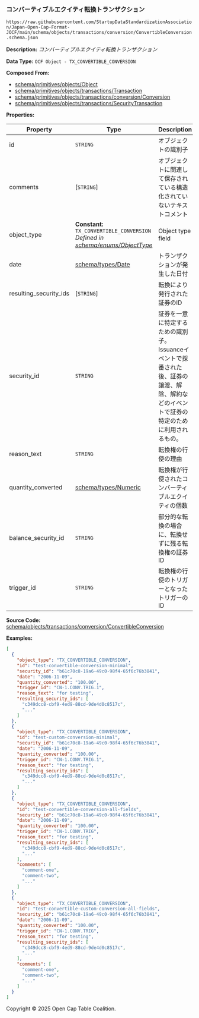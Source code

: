 ### コンバーティブルエクイティ転換トランザクション

`https://raw.githubusercontent.com/StartupDataStandardizationAssociation/Japan-Open-Cap-Format-JOCF/main/schema/objects/transactions/conversion/ConvertibleConversion.schema.json`

**Description:** _コンバーティブルエクイティ転換トランザクション_

**Data Type:** `OCF Object - TX_CONVERTIBLE_CONVERSION`

**Composed From:**

- [schema/primitives/objects/Object](../../../primitives/objects/Object.md)
- [schema/primitives/objects/transactions/Transaction](../../../primitives/objects/transactions/Transaction.md)
- [schema/primitives/objects/transactions/conversion/Conversion](../../../primitives/objects/transactions/conversion/Conversion.md)
- [schema/primitives/objects/transactions/SecurityTransaction](../../../primitives/objects/transactions/SecurityTransaction.md)

**Properties:**

| Property               | Type                                                                                                               | Description                                                               | Required   |
| ---------------------- | ------------------------------------------------------------------------------------------------------------------ | ------------------------------------------------------------------------- | ---------- |
| id                     | `STRING`                                                                                                           | オブジェクトの識別子                                                                | `REQUIRED` |
| comments               | [`STRING`]                                                                                                         | オブジェクトに関連して保存されている構造化されていないテキストコメント                                       | -          |
| object_type            | **Constant:** `TX_CONVERTIBLE_CONVERSION`</br>_Defined in [schema/enums/ObjectType](../../../enums/ObjectType.md)_ | Object type field                                                         | `REQUIRED` |
| date                   | [schema/types/Date](../../../types/Date.md)                                                                        | トランザクションが発生した日付                                                           | `REQUIRED` |
| resulting_security_ids | [`STRING`]                                                                                                         | 転換により発行された証券のID                                                           | `REQUIRED` |
| security_id            | `STRING`                                                                                                           | 証券を一意に特定するための識別子。Issuanceイベントで採番された後、証券の譲渡、解除、解約などのイベントで証券の特定のために利用されるもの。 | `REQUIRED` |
| reason_text            | `STRING`                                                                                                           | 転換権の行使の理由                                                                 | `REQUIRED` |
| quantity_converted     | [schema/types/Numeric](../../../types/Numeric.md)                                                                  | 転換権が行使されたコンバーティブルエクイティの個数                                                 | -          |
| balance_security_id    | `STRING`                                                                                                           | 部分的な転換の場合に、転換せずに残る転換権の証券ID                                                | -          |
| trigger_id             | `STRING`                                                                                                           | 転換権の行使のトリガーとなったトリガーのID                                                    | `REQUIRED` |

**Source Code:** [schema/objects/transactions/conversion/ConvertibleConversion](../../../../../../schema/objects/transactions/conversion/ConvertibleConversion.schema.json)

**Examples:**

```json
[
  {
    "object_type": "TX_CONVERTIBLE_CONVERSION",
    "id": "test-convertible-conversion-minimal",
    "security_id": "b61c70c8-19a6-49c0-98f4-65f6c76b3841",
    "date": "2006-11-09",
    "quantity_converted": "100.00",
    "trigger_id": "CN-1.CONV.TRIG.1",
    "reason_text": "for testing",
    "resulting_security_ids": [
      "c349dcc8-cbf9-4ed9-88cd-9de4d0c8517c",
      "..."
    ]
  },
  {
    "object_type": "TX_CONVERTIBLE_CONVERSION",
    "id": "test-custom-conversion-minimal",
    "security_id": "b61c70c8-19a6-49c0-98f4-65f6c76b3841",
    "date": "2006-11-09",
    "quantity_converted": "100.00",
    "trigger_id": "CN-1.CONV.TRIG.1",
    "reason_text": "for testing",
    "resulting_security_ids": [
      "c349dcc8-cbf9-4ed9-88cd-9de4d0c8517c",
      "..."
    ]
  },
  {
    "object_type": "TX_CONVERTIBLE_CONVERSION",
    "id": "test-convertible-conversion-all-fields",
    "security_id": "b61c70c8-19a6-49c0-98f4-65f6c76b3841",
    "date": "2006-11-09",
    "quantity_converted": "100.00",
    "trigger_id": "CN-1.CONV.TRIG",
    "reason_text": "for testing",
    "resulting_security_ids": [
      "c349dcc8-cbf9-4ed9-88cd-9de4d0c8517c",
      "..."
    ],
    "comments": [
      "comment-one",
      "comment-two",
      "..."
    ]
  },
  {
    "object_type": "TX_CONVERTIBLE_CONVERSION",
    "id": "test-convertible-custom-conversion-all-fields",
    "security_id": "b61c70c8-19a6-49c0-98f4-65f6c76b3841",
    "date": "2006-11-09",
    "quantity_converted": "100.00",
    "trigger_id": "CN-1.CONV.TRIG",
    "reason_text": "for testing",
    "resulting_security_ids": [
      "c349dcc8-cbf9-4ed9-88cd-9de4d0c8517c",
      "..."
    ],
    "comments": [
      "comment-one",
      "comment-two",
      "..."
    ]
  }
]
```

Copyright © 2025 Open Cap Table Coalition.
